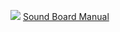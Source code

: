 ![](FRC%20AV%20Equipment%20Setup.png)
[Sound Board Manual](https://mediadl.musictribe.com/media/sys_master/he4/hd3/8849525276702.pdf)
